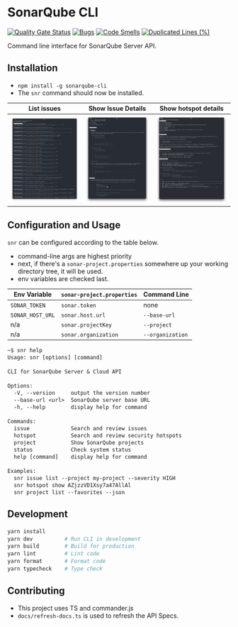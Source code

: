 # SonarQube CLI

[![Quality Gate Status](https://sonarcloud.io/api/project_badges/measure?project=sonarqube-cli&metric=alert_status)](https://sonarcloud.io/summary/new_code?id=sonarqube-cli) [![Bugs](https://sonarcloud.io/api/project_badges/measure?project=sonarqube-cli&metric=bugs)](https://sonarcloud.io/summary/new_code?id=sonarqube-cli) [![Code Smells](https://sonarcloud.io/api/project_badges/measure?project=sonarqube-cli&metric=code_smells)](https://sonarcloud.io/summary/new_code?id=sonarqube-cli) [![Duplicated Lines (%)](https://sonarcloud.io/api/project_badges/measure?project=sonarqube-cli&metric=duplicated_lines_density)](https://sonarcloud.io/summary/new_code?id=sonarqube-cli)

Command line interface for SonarQube Server API.

## Installation

- `npm install -g sonarqube-cli`
- The `snr` command should now be installed.

| List issues                                  | Show Issue Details                                  | Show hotspot details                                    |
| -------------------------------------------- | --------------------------------------------------- | ------------------------------------------------------- |
| ![list issues](./docs/images/issue_list.png) | ![show issue details](./docs/images/issue_show.png) | ![show hotspot details](./docs/images/hotspot_show.png) |

## Configuration and Usage

`snr` can be configured according to the table below.

- command-line args are highest priority
- next, if there's a `sonar-project.properties` somewhere up your working directory tree, it will be used.
- env variables are checked last.

| Env Variable     | `sonar-project.properties` | Command Line     |
| ---------------- | -------------------------- | ---------------- |
| `SONAR_TOKEN`    | `sonar.token`              | none             |
| `SONAR_HOST_URL` | `sonar.host.url`           | `--base-url`     |
| n/a              | `sonar.projectKey`         | `--project`      |
| n/a              | `sonar.organization`       | `--organization` |

```
~$ snr help
Usage: snr [options] [command]

CLI for SonarQube Server & Cloud API

Options:
  -V, --version     output the version number
  --base-url <url>  SonarQube server base URL
  -h, --help        display help for command

Commands:
  issue             Search and review issues
  hotspot           Search and review security hotspots
  project           Show SonarQube projects
  status            Check system status
  help [command]    display help for command

Examples:
  snr issue list --project my-project --severity HIGH
  snr hotspot show AZjzzVD1Xsy7a47AllAl
  snr project list --favorites --json
```

## Development

```bash
yarn install
yarn dev          # Run CLI in development
yarn build        # Build for production
yarn lint         # Lint code
yarn format       # Format code
yarn typecheck    # Type check
```

## Contributing

- This project uses TS and commander.js
- `docs/refresh-docs.ts` is used to refresh the API Specs.
